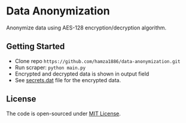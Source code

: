 # Data Anonymization

Anonymize data using AES-128 encryption/decryption algorithm.

## Getting Started

- Clone repo `https://github.com/hamza1886/data-anonymization.git`
- Run scraper: `python main.py`
- Encrypted and decrypted data is shown in output field
- See [secrets.dat](secrets.dat) file for the encrypted data.

## License

The code is open-sourced under [MIT License](LICENSE).
